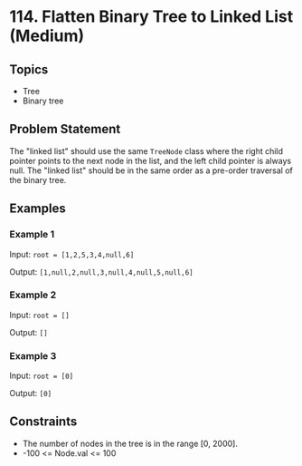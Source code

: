 # 114. Flatten Binary Tree to Linked List (Medium)

## Topics

- Tree
- Binary tree

## Problem Statement

The "linked list" should use the same `TreeNode` class where the right child pointer points to the next node in the list, and the left child pointer is always null. The "linked list" should be in the same order as a pre-order traversal of the binary tree.

## Examples

### Example 1

Input: `root = [1,2,5,3,4,null,6]`

Output: `[1,null,2,null,3,null,4,null,5,null,6]`

### Example 2

Input: `root = []`

Output: `[]`

### Example 3

Input: `root = [0]`

Output: `[0]`

## Constraints

- The number of nodes in the tree is in the range [0, 2000].
- -100 <= Node.val <= 100
